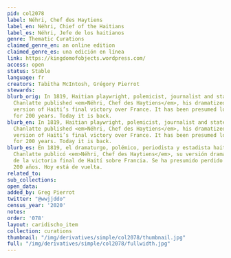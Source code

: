 ```yaml
---
pid: col2078
label: Néhri, Chef des Haytiens
label_en: Néhri, Chief of the Haitians
label_es: Néhri, Jefe de los haitianos
genre: Thematic Curations
claimed_genre_en: an online edition
claimed_genre_es: una edición en línea
link: https://kingdomofobjects.wordpress.com/
access: open
status: Stable
language: fr
creators: Tabitha McIntosh, Grégory Pierrot
stewards:
blurb_orig: In 1819, Haitian playwright, polemicist, journalist and statesman Juste
  Chanlatte published <em>Néhri, Chef des Haytiens</em>, his dramatized, fictionalized
  version of Haiti’s final victory over France. It has been presumed lost or unpublished
  for 200 years. Today it is back.
blurb_en: In 1819, Haitian playwright, polemicist, journalist and statesman Juste
  Chanlatte published <em>Néhri, Chef des Haytiens</em>, his dramatized, fictionalized
  version of Haiti’s final victory over France. It has been presumed lost or unpublished
  for 200 years. Today it is back.
blurb_es: En 1819, el dramaturgo, polémico, periodista y estadista haitiano Juste
  Chanlatte publicó <em>Néhri, Chef des Haytiens</em>, su versión dramatizada y ficticia
  de la victoria final de Haití sobre Francia. Se ha presumido perdido o inédito durante
  200 años. Hoy está de vuelta.
related_to:
sub_collections:
open_data:
added_by: Greg Pierrot
twitter: "@wwjjddo"
census_year: '2020'
notes:
order: '078'
layout: caridischo_item
collection: curations
thumbnail: "/img/derivatives/simple/col2078/thumbnail.jpg"
full: "/img/derivatives/simple/col2078/fullwidth.jpg"
---
```

